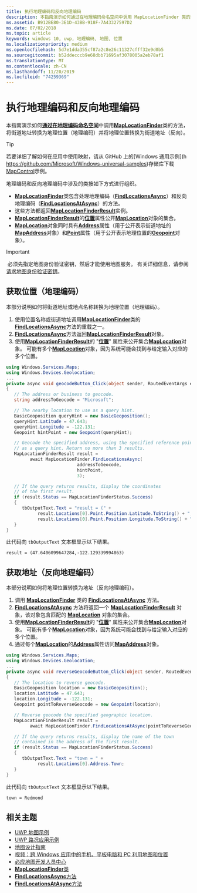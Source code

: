 ```yaml
---
title: 执行地理编码和反向地理编码
description: 本指南演示如何通过在地理编码命名空间中调用 MapLocationFinder 类的方法，将街道地址转换为地理位置（地理编码）并将地理位置转换为街道地址（反向）。
ms.assetid: B912BE80-3E1D-43BB-918F-7A43327597D2
ms.date: 07/02/2018
ms.topic: article
keywords: windows 10, uwp, 地理编码, 地图, 位置
ms.localizationpriority: medium
ms.openlocfilehash: 5d7e1dda355cf87a2c8e26c11327cfff32e9d0b5
ms.sourcegitcommit: b52ddecccb9e68dbb71695af3078005a2eb78af1
ms.translationtype: MT
ms.contentlocale: zh-CN
ms.lasthandoff: 11/20/2019
ms.locfileid: "74259369"
---
```

# <a name="perform-geocoding-and-reverse-geocoding"></a>执行地理编码和反向地理编码

本指南演示如何[**通过在地理编码命名空间**](https://docs.microsoft.com/uwp/api/Windows.Services.Maps)中调用[**MapLocationFinder**](https://docs.microsoft.com/uwp/api/Windows.Services.Maps.MapLocationFinder)类的方法，将街道地址转换为地理位置（地理编码）并将地理位置转换为街道地址（反向）。

> [!TIP]
> 若要详细了解如何在应用中使用映射，请从 GitHub 上的[Windows 通用示例](h https://github.com/Microsoft/Windows-universal-samples)存储库下载[MapControl](https://github.com/Microsoft/Windows-universal-samples/tree/master/Samples/MapControl)示例。

地理编码和反向地理编码中涉及的类按如下方式进行组织。

-   [**MapLocationFinder**](https://docs.microsoft.com/uwp/api/Windows.Services.Maps.MapLocationFinder)类包含处理地理编码（[**FindLocationsAsync**](https://docs.microsoft.com/uwp/api/windows.services.maps.maplocationfinder.findlocationsasync)）和反向地理编码（[**FindLocationsAtAsync**](https://docs.microsoft.com/uwp/api/windows.services.maps.maplocationfinder.findlocationsatasync)）的方法。
-   这些方法都返回[**MapLocationFinderResult**](https://docs.microsoft.com/uwp/api/Windows.Services.Maps.MapLocationFinderResult)实例。
-   [**MapLocationFinderResult**](https://docs.microsoft.com/uwp/api/Windows.Services.Maps.MapLocationFinderResult)的[**位置**](https://docs.microsoft.com/uwp/api/windows.services.maps.maplocationfinderresult.locations)属性公开[**MapLocation**](https://docs.microsoft.com/uwp/api/Windows.Services.Maps.MapLocation)对象的集合。 
-   [**MapLocation**](https://docs.microsoft.com/uwp/api/Windows.Services.Maps.MapLocation)对象同时具有[**Address**](https://docs.microsoft.com/uwp/api/windows.services.maps.maplocation.address)属性（用于公开表示街道地址的[**MapAddress**](https://docs.microsoft.com/uwp/api/Windows.Services.Maps.MapAddress)对象）和[**Point**](https://docs.microsoft.com/uwp/api/windows.services.maps.maplocation.point)属性（用于公开表示地理位置的[**Geopoint**](https://docs.microsoft.com/uwp/api/windows.devices.geolocation.geopoint)对象）。

> [!IMPORTANT]
> 必须先指定地图身份验证密钥，然后才能使用地图服务。 有关详细信息，请参阅[请求地图身份验证密钥](authentication-key.md)。

## <a name="get-a-location-geocode"></a>获取位置（地理编码）

本部分说明如何将街道地址或地点名称转换为地理位置（地理编码）。

1.  使用位置名称或街道地址调用[**MapLocationFinder**](https://docs.microsoft.com/uwp/api/Windows.Services.Maps.MapLocationFinder)类的[**FindLocationsAsync**](https://docs.microsoft.com/uwp/api/windows.services.maps.maplocationfinder.findlocationsasync)方法的重载之一。
2.  [**FindLocationsAsync**](https://docs.microsoft.com/uwp/api/windows.services.maps.maplocationfinder.findlocationsasync)方法返回[**MapLocationFinderResult**](https://docs.microsoft.com/uwp/api/Windows.Services.Maps.MapLocationFinderResult)对象。
3.  使用[**MapLocationFinderResult**](https://docs.microsoft.com/uwp/api/Windows.Services.Maps.MapLocationFinderResult)的 "[**位置**](https://docs.microsoft.com/uwp/api/windows.services.maps.maplocationfinderresult.locations)" 属性来公开集合[**MapLocation**](https://docs.microsoft.com/uwp/api/Windows.Services.Maps.MapLocation)对象。 可能有多个[**MapLocation**](https://docs.microsoft.com/uwp/api/Windows.Services.Maps.MapLocation)对象，因为系统可能会找到与给定输入对应的多个位置。

```csharp
using Windows.Services.Maps;
using Windows.Devices.Geolocation;
...
private async void geocodeButton_Click(object sender, RoutedEventArgs e)
{
   // The address or business to geocode.
   string addressToGeocode = "Microsoft";

   // The nearby location to use as a query hint.
   BasicGeoposition queryHint = new BasicGeoposition();
   queryHint.Latitude = 47.643;
   queryHint.Longitude = -122.131;
   Geopoint hintPoint = new Geopoint(queryHint);

   // Geocode the specified address, using the specified reference point
   // as a query hint. Return no more than 3 results.
   MapLocationFinderResult result =
         await MapLocationFinder.FindLocationsAsync(
                           addressToGeocode,
                           hintPoint,
                           3);

   // If the query returns results, display the coordinates
   // of the first result.
   if (result.Status == MapLocationFinderStatus.Success)
   {
      tbOutputText.Text = "result = (" +
            result.Locations[0].Point.Position.Latitude.ToString() + "," +
            result.Locations[0].Point.Position.Longitude.ToString() + ")";
   }
}
```

此代码向 `tbOutputText` 文本框显示以下结果。

``` syntax
result = (47.6406099647284,-122.129339994863)
```

## <a name="get-an-address-reverse-geocode"></a>获取地址（反向地理编码）

本部分说明如何将地理位置转换为地址（反向地理编码）。

1.  调用 [**MapLocationFinder**](https://docs.microsoft.com/uwp/api/windows.services.maps.maplocationfinder.findlocationsatasync) 类的 [**FindLocationsAtAsync**](https://docs.microsoft.com/uwp/api/Windows.Services.Maps.MapLocationFinder) 方法。
2.  [  **FindLocationsAtAsync**](https://docs.microsoft.com/uwp/api/windows.services.maps.maplocationfinder.findlocationsatasync) 方法将返回一个 [**MapLocationFinderResult**](https://docs.microsoft.com/uwp/api/Windows.Services.Maps.MapLocationFinderResult) 对象，该对象包含匹配的 [**MapLocation**](https://docs.microsoft.com/uwp/api/Windows.Services.Maps.MapLocation) 对象的集合。
3.  使用[**MapLocationFinderResult**](https://docs.microsoft.com/uwp/api/Windows.Services.Maps.MapLocationFinderResult)的 "[**位置**](https://docs.microsoft.com/uwp/api/windows.services.maps.maplocationfinderresult.locations)" 属性来公开集合[**MapLocation**](https://docs.microsoft.com/uwp/api/Windows.Services.Maps.MapLocation)对象。 可能有多个[**MapLocation**](https://docs.microsoft.com/uwp/api/Windows.Services.Maps.MapLocation)对象，因为系统可能会找到与给定输入对应的多个位置。
4.  通过每个[**MapLocation**](https://docs.microsoft.com/uwp/api/Windows.Services.Maps.MapLocation)的[**Address**](https://docs.microsoft.com/uwp/api/windows.services.maps.maplocation.address)属性访问[**MapAddress**](https://docs.microsoft.com/uwp/api/Windows.Services.Maps.MapAddress)对象。

```csharp
using Windows.Services.Maps;
using Windows.Devices.Geolocation;
...
private async void reverseGeocodeButton_Click(object sender, RoutedEventArgs e)
{
   // The location to reverse geocode.
   BasicGeoposition location = new BasicGeoposition();
   location.Latitude = 47.643;
   location.Longitude = -122.131;
   Geopoint pointToReverseGeocode = new Geopoint(location);

   // Reverse geocode the specified geographic location.
   MapLocationFinderResult result =
         await MapLocationFinder.FindLocationsAtAsync(pointToReverseGeocode);

   // If the query returns results, display the name of the town
   // contained in the address of the first result.
   if (result.Status == MapLocationFinderStatus.Success)
   {
      tbOutputText.Text = "town = " +
            result.Locations[0].Address.Town;
   }
}
```

此代码向 `tbOutputText` 文本框显示以下结果。

``` syntax
town = Redmond
```

## <a name="related-topics"></a>相关主题

* [UWP 地图示例](https://github.com/Microsoft/Windows-universal-samples/tree/master/Samples/MapControl)
* [UWP 路况应用示例](https://github.com/Microsoft/Windows-appsample-trafficapp)
* [地图设计指南](https://docs.microsoft.com/windows/uwp/maps-and-location/controls-map)
* [视频：跨 Windows 应用中的手机、平板电脑和 PC 利用地图和位置](https://channel9.msdn.com/Events/Build/2015/2-757)
* [必应地图开发人员中心](https://www.bingmapsportal.com/)
* [**MapLocationFinder**类](https://docs.microsoft.com/uwp/api/Windows.Services.Maps.MapLocationFinder)
* [**FindLocationsAsync**方法](https://docs.microsoft.com/uwp/api/windows.services.maps.maplocationfinder.findlocationsasync)
* [**FindLocationsAtAsync**方法](https://docs.microsoft.com/uwp/api/windows.services.maps.maplocationfinder.findlocationsatasync)
